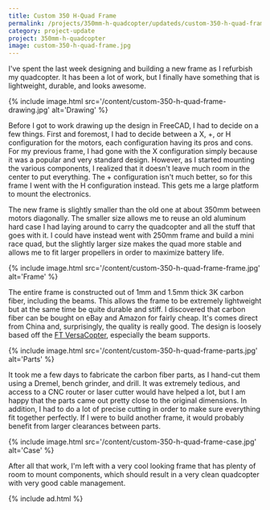 ```yaml
---
title: Custom 350 H-Quad Frame
permalink: /projects/350mm-h-quadcopter/updateds/custom-350-h-quad-frame/
category: project-update
project: 350mm-h-quadcopter
image: custom-350-h-quad-frame.jpg
---
```


I've spent the last week designing and building a new frame as I refurbish my quadcopter. It has been a lot of work, but I finally have something that is lightweight, durable, and looks awesome.

{% include image.html src='/content/custom-350-h-quad-frame-drawing.jpg' alt='Drawing' %}

Before I got to work drawing up the design in FreeCAD, I had to decide on a few things. First and foremost, I had to decide between a X, +, or H configuration for the motors, each configuration having its pros and cons. For my previous frame, I had gone with the X configuration simply because it was a popular and very standard design. However, as I started mounting the various components, I realized that it doesn't leave much room in the center to put everything. The + configuration isn't much better, so for this frame I went with the H configuration instead. This gets me a large platform to mount the electronics.

The new frame is slightly smaller than the old one at about 350mm between motors diagonally. The smaller size allows me to reuse an old aluminum hard case I had laying around to carry the quadcopter and all the stuff that goes with it. I could have instead went with 250mm frame and build a mini race quad, but the slightly larger size makes the quad more stable and allows me to fit larger propellers in order to maximize battery life.

{% include image.html src='/content/custom-350-h-quad-frame-frame.jpg' alt='Frame' %}

The entire frame is constructed out of 1mm and 1.5mm thick 3K carbon fiber, including the beams. This allows the frame to be extremely lightweight but at the same time be quite durable and stiff. I discovered that carbon fiber can be bought on eBay and Amazon for fairly cheap. It's comes direct from China and, surprisingly, the quality is really good. The design is loosely based off the [FT VersaCopter](http://www.flitetest.com/articles/versacopter), especially the beam supports.

{% include image.html src='/content/custom-350-h-quad-frame-parts.jpg' alt='Parts' %}

It took me a few days to fabricate the carbon fiber parts, as I hand-cut them using a Dremel, bench grinder, and drill. It was extremely tedious, and access to a CNC router or laser cutter would have helped a lot, but I am happy that the parts came out pretty close to the original dimensions. In addition, I had to do a lot of precise cutting in order to make sure everything fit together perfectly. If I were to build another frame, it would probably benefit from larger clearances between parts.

{% include image.html src='/content/custom-350-h-quad-frame-case.jpg' alt='Case' %}

After all that work, I'm left with a very cool looking frame that has plenty of room to mount components, which should result in a very clean quadcopter with very good cable management.

{% include ad.html %}
